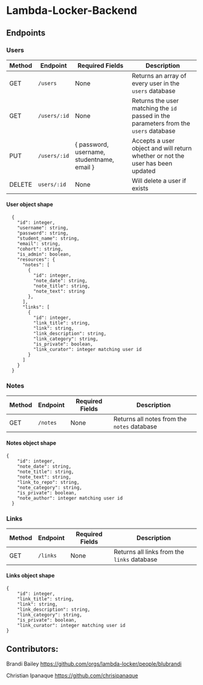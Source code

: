 # Lambda-Locker-Backend

## Endpoints

### Users
Method | Endpoint | Required Fields | Description
-------|----------|-----------------|------------
GET | `/users` | None | Returns an array of every user in the `users` database
GET | `/users/:id` | None | Returns the user matching the `id` passed in the parameters from the `users` database
PUT | `/users/:id` | { password, username, studentname, email } | Accepts a user object and will return whether or not the user has been updated
DELETE | `users/:id` | None | Will delete a user if exists
#### User object shape
```
  {
    "id": integer,
    "username": string,
    "password": string,
    "student_name": string,
    "email": string,
    "cohort": string,
    "is_admin": boolean,
    "resources": {
      "notes": [
        {
          "id": integer,
          "note_date": string,
          "note_title": string,
          "note_text": string
        },
      ],
      "links": [
        {
          "id": integer,
          "link_title": string,
          "link": string,
          "link_description": string,
          "link_category": string,
          "is_private": boolean,
          "link_curator": integer matching user id
        }
      ]
    }
  }
```

### Notes
Method | Endpoint | Required Fields | Description
-------|----------|-----------------|------------
GET | `/notes` | None | Returns all notes from the `notes` database
#### Notes object shape
```
{
    "id": integer,
    "note_date": string,
    "note_title": string,
    "note_text": string,
    "link_to_repo": string,
    "note_category": string,
    "is_private": boolean,
    "note_author": integer matching user id
  }
```

### Links
Method | Endpoint | Required Fields | Description
-------|----------|-----------------|------------
GET | `/links` | None | Returns all links from the `links` database
#### Links object shape
```
{
    "id": integer,
    "link_title": string,
    "link": string,
    "link_description": string,
    "link_category": string,
    "is_private": boolean,
    "link_curator": integer matching user id
}
```

## Contributors:

Brandi Bailey
https://github.com/orgs/lambda-locker/people/blubrandi

Christian Ipanaque
https://github.com/chrisipanaque
